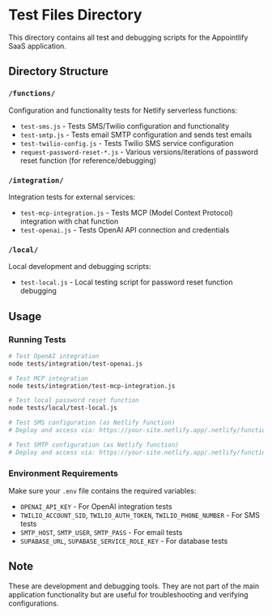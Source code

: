 # Test Files Directory

This directory contains all test and debugging scripts for the Appointlify SaaS application.

## Directory Structure

### `/functions/`
Configuration and functionality tests for Netlify serverless functions:
- `test-sms.js` - Tests SMS/Twilio configuration and functionality
- `test-smtp.js` - Tests email SMTP configuration and sends test emails
- `test-twilio-config.js` - Tests Twilio SMS service configuration
- `request-password-reset-*.js` - Various versions/iterations of password reset function (for reference/debugging)

### `/integration/`
Integration tests for external services:
- `test-mcp-integration.js` - Tests MCP (Model Context Protocol) integration with chat function
- `test-openai.js` - Tests OpenAI API connection and credentials

### `/local/`
Local development and debugging scripts:
- `test-local.js` - Local testing script for password reset function debugging

## Usage

### Running Tests
```bash
# Test OpenAI integration
node tests/integration/test-openai.js

# Test MCP integration
node tests/integration/test-mcp-integration.js

# Test local password reset function
node tests/local/test-local.js

# Test SMS configuration (as Netlify function)
# Deploy and access via: https://your-site.netlify.app/.netlify/functions/test-sms

# Test SMTP configuration (as Netlify function)
# Deploy and access via: https://your-site.netlify.app/.netlify/functions/test-smtp
```

### Environment Requirements
Make sure your `.env` file contains the required variables:
- `OPENAI_API_KEY` - For OpenAI integration tests
- `TWILIO_ACCOUNT_SID`, `TWILIO_AUTH_TOKEN`, `TWILIO_PHONE_NUMBER` - For SMS tests
- `SMTP_HOST`, `SMTP_USER`, `SMTP_PASS` - For email tests
- `SUPABASE_URL`, `SUPABASE_SERVICE_ROLE_KEY` - For database tests

## Note
These are development and debugging tools. They are not part of the main application functionality but are useful for troubleshooting and verifying configurations.
